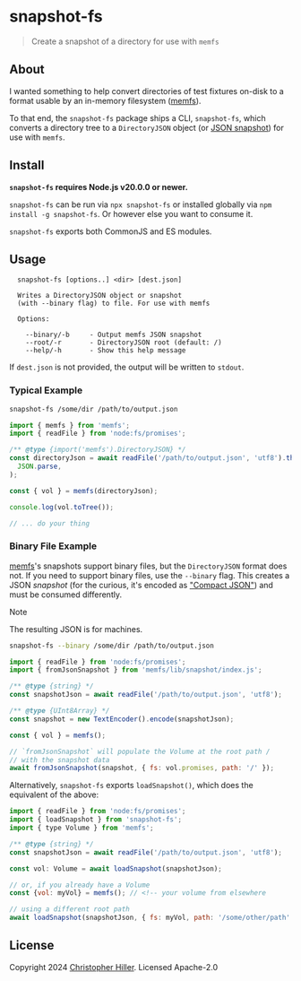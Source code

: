 # snapshot-fs

> Create a snapshot of a directory for use with `memfs`

## About

I wanted something to help convert directories of test fixtures on-disk to a format usable by an in-memory filesystem ([memfs][]).

To that end, the `snapshot-fs` package ships a CLI, `snapshot-fs`, which converts a directory tree to a `DirectoryJSON` object (or [JSON snapshot](https://github.com/streamich/memfs/blob/master/docs/snapshot/index.md)) for use with `memfs`.

## Install

**`snapshot-fs` requires Node.js v20.0.0 or newer.**

`snapshot-fs` can be run via `npx snapshot-fs` or installed globally via `npm install -g snapshot-fs`. Or however else you want to consume it.

`snapshot-fs` exports both CommonJS and ES modules.

## Usage

```text
  snapshot-fs [options..] <dir> [dest.json]

  Writes a DirectoryJSON object or snapshot
  (with --binary flag) to file. For use with memfs

  Options:

    --binary/-b     - Output memfs JSON snapshot
    --root/-r       - DirectoryJSON root (default: /)
    --help/-h       - Show this help message
```

If `dest.json` is not provided, the output will be written to `stdout`.

### Typical Example

```sh
snapshot-fs /some/dir /path/to/output.json
```

```js
import { memfs } from 'memfs';
import { readFile } from 'node:fs/promises';

/** @type {import('memfs').DirectoryJSON} */
const directoryJson = await readFile('/path/to/output.json', 'utf8').then(
  JSON.parse,
);

const { vol } = memfs(directoryJson);

console.log(vol.toTree());

// ... do your thing
```

### Binary File Example

[memfs][]'s snapshots support binary files, but the `DirectoryJSON` format does not. If you need to support binary files, use the `--binary` flag. This creates a JSON _snapshot_ (for the curious, it's encoded as ["Compact JSON"](https://jsonjoy.com/specs/compact-json)) and must be consumed differently.

> [!NOTE]
> The resulting JSON is for machines.

```sh
snapshot-fs --binary /some/dir /path/to/output.json
```

```js
import { readFile } from 'node:fs/promises';
import { fromJsonSnapshot } from 'memfs/lib/snapshot/index.js';

/** @type {string} */
const snapshotJson = await readFile('/path/to/output.json', 'utf8');

/** @type {UInt8Array} */
const snapshot = new TextEncoder().encode(snapshotJson);

const { vol } = memfs();

// `fromJsonSnapshot` will populate the Volume at the root path /
// with the snapshot data
await fromJsonSnapshot(snapshot, { fs: vol.promises, path: '/' });
```

Alternatively, `snapshot-fs` exports `loadSnapshot()`, which does the equivalent of the above:

```js
import { readFile } from 'node:fs/promises';
import { loadSnapshot } from 'snapshot-fs';
import { type Volume } from 'memfs';

/** @type {string} */
const snapshotJson = await readFile('/path/to/output.json', 'utf8');

const vol: Volume = await loadSnapshot(snapshotJson);

// or, if you already have a Volume
const {vol: myVol} = memfs(); // <!-- your volume from elsewhere

// using a different root path
await loadSnapshot(snapshotJson, { fs: myVol, path: '/some/other/path' });

```

## License

Copyright 2024 [Christopher Hiller](https://github.com/boneskull). Licensed Apache-2.0

[memfs]: https://npm.im/memfs
